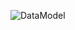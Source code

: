 ![DataModel](http://www.plantuml.com/plantuml/proxy?cache=no&src=https://raw.githubusercontent.com/oleksandrblazhko/ai-212-omelchuk/laboratory_work_7/2-SoftwareDesign/2.7-PlantUML/UML-UseCase.puml)
